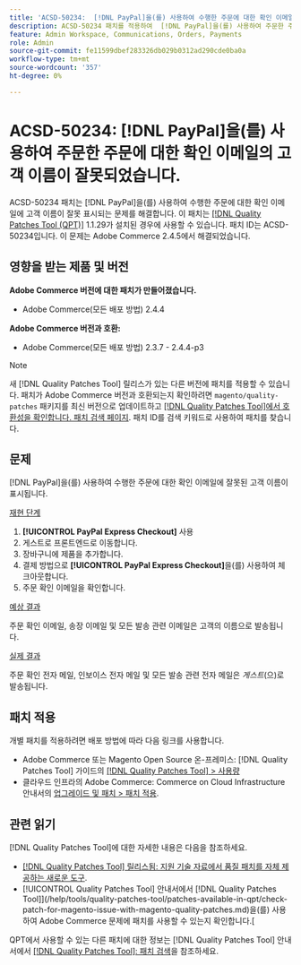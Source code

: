 ```yaml
---
title: 'ACSD-50234:  [!DNL PayPal]을(를) 사용하여 수행한 주문에 대한 확인 이메일의 고객 이름이 잘못되었습니다.'
description: ACSD-50234 패치를 적용하여  [!DNL PayPal]을(를) 사용하여 주문한 주문에 대한 확인 이메일에 고객 이름이 잘못 표시되는 Adobe Commerce 문제를 해결합니다.
feature: Admin Workspace, Communications, Orders, Payments
role: Admin
source-git-commit: fe11599dbef283326db029b0312ad290cde0ba0a
workflow-type: tm+mt
source-wordcount: '357'
ht-degree: 0%

---
```


# ACSD-50234: [!DNL PayPal]을(를) 사용하여 주문한 주문에 대한 확인 이메일의 고객 이름이 잘못되었습니다.

ACSD-50234 패치는 [!DNL PayPal]을(를) 사용하여 수행한 주문에 대한 확인 이메일에 고객 이름이 잘못 표시되는 문제를 해결합니다. 이 패치는 [[!DNL Quality Patches Tool (QPT)]](https://experienceleague.adobe.com/en/docs/commerce-knowledge-base/kb/announcements/commerce-announcements/magento-quality-patches-released-new-tool-to-self-serve-quality-patches) 1.1.29가 설치된 경우에 사용할 수 있습니다. 패치 ID는 ACSD-50234입니다. 이 문제는 Adobe Commerce 2.4.5에서 해결되었습니다.

## 영향을 받는 제품 및 버전

**Adobe Commerce 버전에 대한 패치가 만들어졌습니다.**

* Adobe Commerce(모든 배포 방법) 2.4.4

**Adobe Commerce 버전과 호환:**

* Adobe Commerce(모든 배포 방법) 2.3.7 - 2.4.4-p3

>[!NOTE]
>
>새 [!DNL Quality Patches Tool] 릴리스가 있는 다른 버전에 패치를 적용할 수 있습니다. 패치가 Adobe Commerce 버전과 호환되는지 확인하려면 `magento/quality-patches` 패키지를 최신 버전으로 업데이트하고 [[!DNL Quality Patches Tool]에서 호환성을 확인합니다. 패치 검색 페이지](https://experienceleague.adobe.com/tools/commerce-quality-patches/index.html). 패치 ID를 검색 키워드로 사용하여 패치를 찾습니다.

## 문제

[!DNL PayPal]을(를) 사용하여 수행한 주문에 대한 확인 이메일에 잘못된 고객 이름이 표시됩니다.

<u>재현 단계</u>

1. **[!UICONTROL PayPal Express Checkout]** 사용
1. 게스트로 프론트엔드로 이동합니다.
1. 장바구니에 제품을 추가합니다.
1. 결제 방법으로 **[!UICONTROL PayPal Express Checkout]**&#x200B;을(를) 사용하여 체크아웃합니다.
1. 주문 확인 이메일을 확인합니다.

<u>예상 결과</u>

주문 확인 이메일, 송장 이메일 및 모든 발송 관련 이메일은 고객의 이름으로 발송됩니다.

<u>실제 결과</u>

주문 확인 전자 메일, 인보이스 전자 메일 및 모든 발송 관련 전자 메일은 *게스트*(으)로 발송됩니다.

## 패치 적용

개별 패치를 적용하려면 배포 방법에 따라 다음 링크를 사용합니다.

* Adobe Commerce 또는 Magento Open Source 온-프레미스: [!DNL Quality Patches Tool] 가이드의 [[!DNL Quality Patches Tool] > 사용량](/help/tools/quality-patches-tool/usage.md)
* 클라우드 인프라의 Adobe Commerce: Commerce on Cloud Infrastructure 안내서의 [업그레이드 및 패치 > 패치 적용](https://experienceleague.adobe.com/docs/commerce-cloud-service/user-guide/develop/upgrade/apply-patches.html).

## 관련 읽기

[!DNL Quality Patches Tool]에 대한 자세한 내용은 다음을 참조하세요.

* [[!DNL Quality Patches Tool] 릴리스됨: 지원 기술 자료에서 품질 패치를 자체 제공하는 새로운 도구](https://experienceleague.adobe.com/en/docs/commerce-knowledge-base/kb/announcements/commerce-announcements/magento-quality-patches-released-new-tool-to-self-serve-quality-patches).
* [!UICONTROL Quality Patches Tool] 안내서에서  [!DNL Quality Patches Tool]](/help/tools/quality-patches-tool/patches-available-in-qpt/check-patch-for-magento-issue-with-magento-quality-patches.md)을(를) 사용하여 Adobe Commerce 문제에 패치를 사용할 수 있는지 확인합니다.[


QPT에서 사용할 수 있는 다른 패치에 대한 정보는 [!DNL Quality Patches Tool] 안내서에서 [[!DNL Quality Patches Tool]: 패치 검색](https://experienceleague.adobe.com/tools/commerce-quality-patches/index.html)을 참조하세요.
